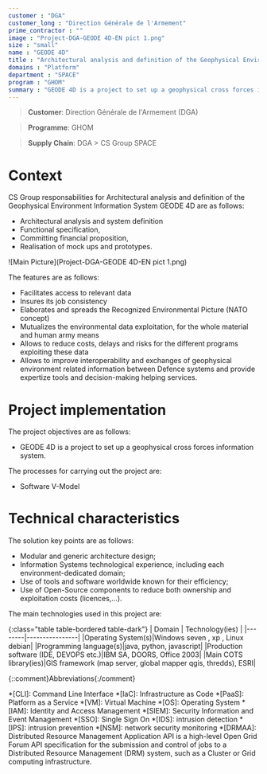 ```yaml
---
customer : "DGA"
customer_long : "Direction Générale de l'Armement"
prime_contractor : ""
image : "Project-DGA-GEODE 4D-EN pict 1.png"
size : "small"
name : "GEODE 4D"
title : "Architectural analysis and definition of the Geophysical Environment Information System GEODE 4D"
domains : "Platform"
department : "SPACE"
program : "GHOM"
summary : "GEODE 4D is a project to set up a geophysical cross forces information system."
---
```


> __Customer__\: Direction Générale de l'Armement (DGA)

> __Programme__\: GHOM

> __Supply Chain__\: DGA >  CS Group SPACE


# Context


CS Group responsabilities for Architectural analysis and definition of the Geophysical Environment Information System GEODE 4D are as follows:
* Architectural analysis and system definition
* Functional specification, 
* Committing financial proposition, 
* Realisation of mock ups and prototypes.

![Main Picture](Project-DGA-GEODE 4D-EN pict 1.png)

The features are as follows:
* Facilitates access to relevant data
* Insures its job consistency
* Elaborates and spreads the Recognized Environmental Picture (NATO concept)
* Mutualizes the environmental data exploitation, for the whole material and human army means
* Allows to reduce costs, delays and risks for the different programs exploiting these data
* Allows to improve interoperability and exchanges of geophysical environment related information between Defence systems and provide expertize tools and decision-making helping services.

# Project implementation

The project objectives are as follows:
* GEODE 4D is a project to set up a geophysical cross forces information system.

The processes for carrying out the project are:
* Software V-Model

# Technical characteristics

The solution key points are as follows:
* Modular and generic architecture design;
* Information Systems technological experience, including each environment-dedicated domain;
* Use of tools and software worldwide known for their efficiency;
* Use of Open-Source components to reduce both ownership and exploitation costs (licences,…).



The main technologies used in this project are:

{:class="table table-bordered table-dark"}
| Domain | Technology(ies) |
|--------|----------------|
|Operating System(s)|Windows seven , xp , Linux debian|
|Programming language(s)|java, python, javascript|
|Production software (IDE, DEVOPS etc.)|IBM SA, DOORS, Office 2003|
|Main COTS library(ies)|GIS framework (map server, global mapper qgis, thredds), ESRI|



{::comment}Abbreviations{:/comment}

*[CLI]: Command Line Interface
*[IaC]: Infrastructure as Code
*[PaaS]: Platform as a Service
*[VM]: Virtual Machine
*[OS]: Operating System
*[IAM]: Identity and Access Management
*[SIEM]: Security Information and Event Management
*[SSO]: Single Sign On
*[IDS]: intrusion detection
*[IPS]: intrusion prevention
*[NSM]: network security monitoring
*[DRMAA]: Distributed Resource Management Application API is a high-level Open Grid Forum API specification for the submission and control of jobs to a Distributed Resource Management (DRM) system, such as a Cluster or Grid computing infrastructure.
